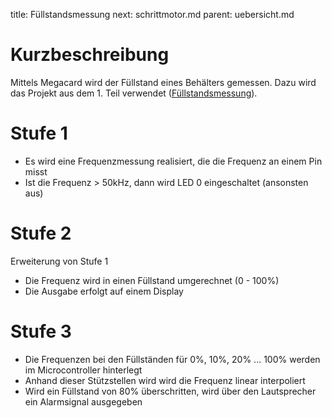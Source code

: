 title: Füllstandsmessung
next: schrittmotor.md
parent: uebersicht.md

# Kurzbeschreibung
Mittels Megacard wird der Füllstand eines Behälters gemessen. Dazu wird das Projekt aus dem 1. Teil verwendet ([Füllstandsmessung](../teil1/fuellstand.html)).

# Stufe 1
* Es wird eine Frequenzmessung realisiert, die die Frequenz an einem Pin misst
* Ist die Frequenz > 50kHz, dann wird LED 0 eingeschaltet (ansonsten aus)

# Stufe 2
Erweiterung von Stufe 1

* Die Frequenz wird in einen Füllstand umgerechnet (0 - 100%)
* Die Ausgabe erfolgt auf einem Display

# Stufe 3
* Die Frequenzen bei den Füllständen für 0%, 10%, 20% ... 100% werden im Microcontroller hinterlegt
* Anhand dieser Stützstellen wird wird die Frequenz linear interpoliert
* Wird ein Füllstand von 80% überschritten, wird über den Lautsprecher ein Alarmsignal ausgegeben
